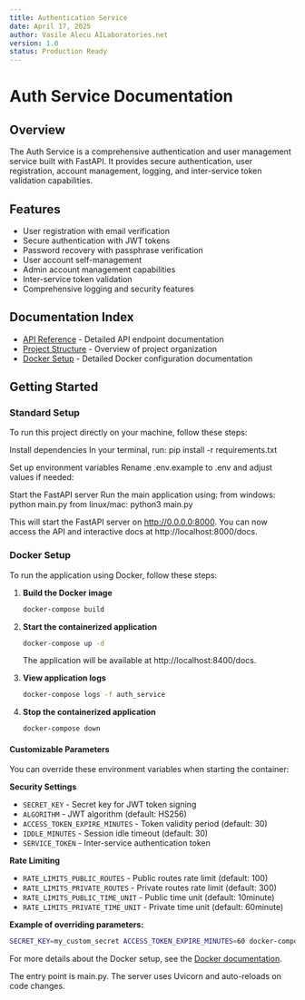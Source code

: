 ```yaml
---
title: Authentication Service
date: April 17, 2025
author: Vasile Alecu AILaboratories.net
version: 1.0
status: Production Ready
---
```


# Auth Service Documentation

## Overview
The Auth Service is a comprehensive authentication and user management service built with FastAPI. It provides secure authentication, user registration, account management, logging, and inter-service token validation capabilities.

## Features
- User registration with email verification
- Secure authentication with JWT tokens
- Password recovery with passphrase verification
- User account self-management
- Admin account management capabilities
- Inter-service token validation
- Comprehensive logging and security features

## Documentation Index
- [API Reference](./api_reference.md) - Detailed API endpoint documentation
- [Project Structure](./structure.md) - Overview of project organization
- [Docker Setup](./docker_app.md) - Detailed Docker configuration documentation

## Getting Started

### Standard Setup

To run this project directly on your machine, follow these steps:

Install dependencies
In your terminal, run:
pip install -r requirements.txt

Set up environment variables
Rename .env.example to .env and adjust values if needed:

Start the FastAPI server
Run the main application using:
from windows: python main.py
from linux/mac: python3 main.py 

This will start the FastAPI server on http://0.0.0.0:8000.
You can now access the API and interactive docs at http://localhost:8000/docs.

### Docker Setup

To run the application using Docker, follow these steps:

1. **Build the Docker image**
   ```bash
   docker-compose build
   ```

2. **Start the containerized application**
   ```bash
   docker-compose up -d
   ```
   The application will be available at http://localhost:8400/docs.

3. **View application logs**
   ```bash
   docker-compose logs -f auth_service
   ```

4. **Stop the containerized application**
   ```bash
   docker-compose down
   ```

#### Customizable Parameters

You can override these environment variables when starting the container:

**Security Settings**
- `SECRET_KEY` - Secret key for JWT token signing
- `ALGORITHM` - JWT algorithm (default: HS256)
- `ACCESS_TOKEN_EXPIRE_MINUTES` - Token validity period (default: 30)
- `IDDLE_MINUTES` - Session idle timeout (default: 30)
- `SERVICE_TOKEN` - Inter-service authentication token

**Rate Limiting**
- `RATE_LIMITS_PUBLIC_ROUTES` - Public routes rate limit (default: 100)
- `RATE_LIMITS_PRIVATE_ROUTES` - Private routes rate limit (default: 300)
- `RATE_LIMITS_PUBLIC_TIME_UNIT` - Public time unit (default: 10minute)
- `RATE_LIMITS_PRIVATE_TIME_UNIT` - Private time unit (default: 60minute)

**Example of overriding parameters:**
```bash
SECRET_KEY=my_custom_secret ACCESS_TOKEN_EXPIRE_MINUTES=60 docker-compose up -d
```

For more details about the Docker setup, see the [Docker documentation](./docker_app.md).

The entry point is main.py.
The server uses Uvicorn and auto-reloads on code changes.

